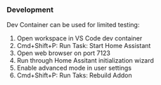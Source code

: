 ### Development

Dev Container can be used for limited testing:

1. Open workspace in VS Code dev container
1. Cmd+Shift+P: Run Task: Start Home Assistant
1. Open web browser on port 7123
1. Run through Home Assitant initialization wizard
1. Enable advanced mode in user settings
1. Cmd+Shift+P: Run Taks: Rebuild Addon
